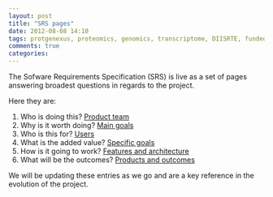 ```yaml
---
layout: post
title: "SRS pages"
date: 2012-08-08 14:10
tags: protgenexus, proteomics, genomics, transcriptome, DIISRTE, fundedByAustralianNationalDataService, andsApps, ap11, srs
comments: true
categories: 
---
```


The Sofware Requirements Specification (SRS) is live as a set of pages answering broadest questions in regards to the project. 

Here they are:

1. Who is doing this? [Product team](/product-team/)
1. Why is it worth doing? [Main goals](/why/)
1. Who is this for? [Users](/users/)
1. What is the added value? [Specific goals](/measuring-success/)
1. How is it going to work? [Features and architecture](/design/)
1. What will be the outcomes? [Products and outcomes](/outcomes/)

We will be updating these entries as we go and are a key reference in the evolution of the project.
